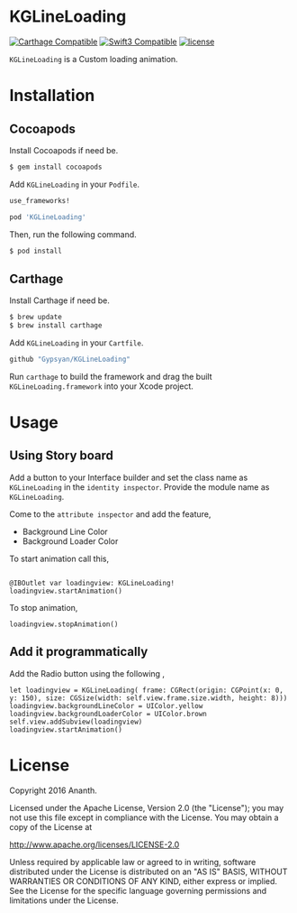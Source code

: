 # KGLineLoading

[![Carthage Compatible](https://img.shields.io/badge/Carthage-compatible-4BC51D.svg?style=flat)](https://github.com/Carthage/Carthage)
[![Swift3 Compatible](https://img.shields.io/badge/KGLineLoading-Swift3-brightgreen.svg)](https://img.shields.io/badge/KGLineLoading-Swift3-brightgreen.svg)
[![license](https://img.shields.io/github/license/Gypsyan/KGLineLoading.svg)]()

`KGLineLoading` is a Custom loading animation.


# Installation

## Cocoapods

Install Cocoapods if need be.

```bash
$ gem install cocoapods
```

Add `KGLineLoading` in your `Podfile`.

```ruby
use_frameworks!

pod 'KGLineLoading'
```

Then, run the following command.

```bash
$ pod install
```
## Carthage

Install Carthage if need be.

```bash
$ brew update
$ brew install carthage
```

Add `KGLineLoading` in your `Cartfile`.

```ruby
github "Gypsyan/KGLineLoading"
```

Run `carthage` to build the framework and drag the built `KGLineLoading.framework` into your Xcode project.

# Usage

## Using Story board
Add a button to your Interface builder and set the class name as `KGLineLoading` in the `identity inspector`. Provide the module name as `KGLineLoading`.

Come to the `attribute inspector` and add the feature,

  * Background Line Color
  * Background Loader Color


  To start animation call this,

  ```

  @IBOutlet var loadingview: KGLineLoading!
  loadingview.startAnimation()
  ```

  To stop animation,

  ```
  loadingview.stopAnimation()
  ```

## Add it programmatically

Add the Radio button using the following ,

  ```
  let loadingview = KGLineLoading( frame: CGRect(origin: CGPoint(x: 0, y: 150), size: CGSize(width: self.view.frame.size.width, height: 8)))
  loadingview.backgroundLineColor = UIColor.yellow
  loadingview.backgroundLoaderColor = UIColor.brown
  self.view.addSubview(loadingview)
  loadingview.startAnimation()
  ```

# License

Copyright 2016 Ananth.

Licensed under the Apache License, Version 2.0 (the "License"); you may not use this file except in compliance with the License. You may obtain a copy of the License at

http://www.apache.org/licenses/LICENSE-2.0

Unless required by applicable law or agreed to in writing, software distributed under the License is distributed on an "AS IS" BASIS, WITHOUT WARRANTIES OR CONDITIONS OF ANY KIND, either express or implied. See the License for the specific language governing permissions and limitations under the License.
